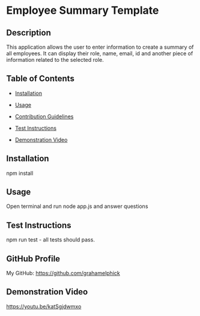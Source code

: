 # Employee Summary Template

## Description
This application allows the user to enter information to create a summary of all employees. It can display their role, name, email, id and another piece of information related to the selected role.

## Table of Contents
* [Installation](#installation)

* [Usage](#usage)

* [Contribution Guidelines](#contribution-guidelines)

* [Test Instructions](#test-instructions)

* [Demonstration Video](#demonstration-video)


## Installation
npm install

## Usage
Open terminal and run node app.js and answer questions

## Test Instructions
npm run test - all tests should pass.

## GitHub Profile
My GitHub: https://github.com/grahamelphick

## Demonstration Video
https://youtu.be/katSgjdwmxo